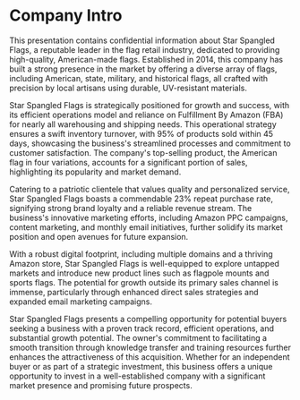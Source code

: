 # Company Intro

This presentation contains confidential information about Star Spangled Flags, a reputable leader in the flag retail industry, dedicated to providing high-quality, American-made flags. Established in 2014, this company has built a strong presence in the market by offering a diverse array of flags, including American, state, military, and historical flags, all crafted with precision by local artisans using durable, UV-resistant materials. 

Star Spangled Flags is strategically positioned for growth and success, with its efficient operations model and reliance on Fulfillment By Amazon (FBA) for nearly all warehousing and shipping needs. This operational strategy ensures a swift inventory turnover, with 95% of products sold within 45 days, showcasing the business's streamlined processes and commitment to customer satisfaction. The company's top-selling product, the American flag in four variations, accounts for a significant portion of sales, highlighting its popularity and market demand.

Catering to a patriotic clientele that values quality and personalized service, Star Spangled Flags boasts a commendable 23% repeat purchase rate, signifying strong brand loyalty and a reliable revenue stream. The business's innovative marketing efforts, including Amazon PPC campaigns, content marketing, and monthly email initiatives, further solidify its market position and open avenues for future expansion.

With a robust digital footprint, including multiple domains and a thriving Amazon store, Star Spangled Flags is well-equipped to explore untapped markets and introduce new product lines such as flagpole mounts and sports flags. The potential for growth outside its primary sales channel is immense, particularly through enhanced direct sales strategies and expanded email marketing campaigns.

Star Spangled Flags presents a compelling opportunity for potential buyers seeking a business with a proven track record, efficient operations, and substantial growth potential. The owner's commitment to facilitating a smooth transition through knowledge transfer and training resources further enhances the attractiveness of this acquisition. Whether for an independent buyer or as part of a strategic investment, this business offers a unique opportunity to invest in a well-established company with a significant market presence and promising future prospects.